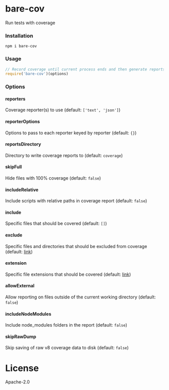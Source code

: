 # bare-cov
Run tests with coverage

### Installation
```
npm i bare-cov
```

### Usage
```js
// Record coverage until current process ends and then generate reports
require('bare-cov')(options)
```

### Options
#### reporters
Coverage reporter(s) to use (default: `['text', 'json']`)

#### reporterOptions
Options to pass to each reporter keyed by reporter (default: `{}`)

#### reportsDirectory
Directory to write coverage reports to (default: `coverage`)

#### skipFull
Hide files with 100% coverage (default: `false`)

#### includeRelative
Include scripts with relative paths in coverage report (default: `false`)

#### include
Specific files that should be covered (default: `[]`)

#### exclude
Specific files and directories that should be excluded from coverage (default: [link](https://github.com/istanbuljs/schema/blob/master/default-exclude.js))

#### extension
Specific file extensions that should be covered (default: [link](https://github.com/istanbuljs/schema/blob/master/default-extension.js))

#### allowExternal
Allow reporting on files outside of the current working directory (default: `false`)

#### includeNodeModules
Include node_modules folders in the report (default: `false`)

#### skipRawDump
Skip saving of raw v8 coverage data to disk (default: `false`)

# License
Apache-2.0

